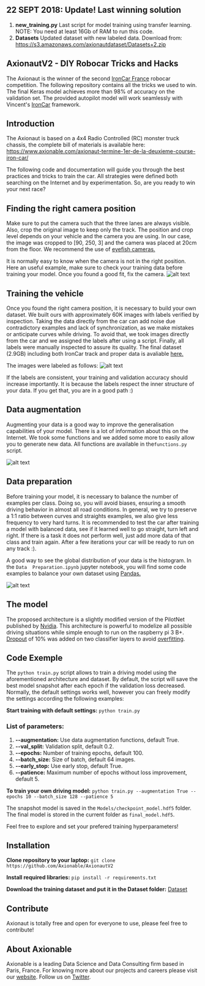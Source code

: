 ## 22 SEPT 2018: Update! Last winning solution
1. <strong>new_training.py</strong> Last script for model training using transfer learning. NOTE: You need at least 16Gb of RAM to run this code.
2. <strong>Datasets</strong> Updated dataset with new labeled data. Download from: https://s3.amazonaws.com/axionautdataset/Datasets+2.zip


## AxionautV2 - DIY Robocar Tricks and Hacks
The Axionaut is the winner of the second [IronCar France](http://ironcar.org) robocar competition. The following repository contains all the tricks we used to win. The final Keras model achieves more than 98% of accuracy on the validation set. The provided autopilot model will work seamlessly with Vincent's [IronCar](https://github.com/vinzeebreak/ironcar) framework.


## Introduction
The Axionaut is based on a 4x4 Radio Controlled (RC) monster truck chassis, the complete bill of materials is available here:
https://www.axionable.com/axionaut-termine-1er-de-la-deuxieme-course-iron-car/

The following code and documentation will guide you through the best practices and tricks to train the car. All strategies were defined both searching on the Internet and by experimentation. So, are you ready to win your next race?


## Finding the right camera position
Make sure to put the camera such that the three lanes are always visible. Also, crop the original image to keep only the track. The position and crop level depends on your vehicle and the camera you are using. In our case, the image was cropped to [90, 250, 3] and the camera was placed at 20cm from the floor. We recommend the use of [eyefish cameras.](https://www.amazon.fr/Waveshare-Raspberry-Camera-Fisheye-Raspberry-pi/dp/B00RMV53Z2/ref=pd_cp_23_3?_encoding=UTF8&psc=1&refRID=7JBTZQTNFRVC34PY6J4X)

It is normally easy to know when the camera is not in the right position. Here an useful example, make sure to check your training data before training your model. Once you found a good fit, fix the camera.
![alt text](https://github.com/Axionable/AxionautV2/blob/master/Docs/camera_adj.png)


## Training the vehicle
Once you found the right camera position, it is necessary to build your own dataset. We built ours with approximately 60K images with labels verified by inspection. Taking the data directly from the car can add noise due contradictory examples and lack of synchronization, as we make mistakes or anticipate curves while driving. To avoid that, we took images directly from the car and we assigned the labels after using a script. Finally, all labels were manually inspected to assure its quality. The final dataset (2.9GB) including both IronCar track and proper data is avaliable [here.](https://s3.amazonaws.com/axionautdataset/Datasets.zip)

The images were labeled as follows:
![alt text](https://github.com/Axionable/AxionautV2/blob/master/Docs/labels.png)

If the labels are consistent, your training and validation accuracy should increase importantly. It is because the labels respect the inner structure of your data. If you get that, you are in a good path :)


## Data augmentation
Augmenting your data is a good way to improve the generalisation capabilities of your model. There is a lot of information about this on the Internet. We took some functions and we added some more to easily allow you to generate new data. All functions are available in the`functions.py` script.

![alt text](https://github.com/Axionable/AxionautV2/blob/master/Docs/augmentation.png)


## Data preparation
Before training your model, it is necessary to balance the number of examples per class. Doing so, you will avoid biases, ensuring a smooth driving behavior in almost all road conditions. In general, we try to preserve a 1:1 ratio between curves and straights examples, we also give less frequency to very hard turns. It is recommended to test the car after training a model with balanced data, see if it learned well to go straight, turn left and right. If there is a task it does not perform well, just add more data of that class and train again. After a few iterations your car will be ready to run on any track :).

A good way to see the global distribution of your data is the histogram. In the `Data  Preparation.ipynb` jupyter notebook, you will find some code examples to balance your own dataset using [Pandas.](https://pandas.pydata.org)

![alt text](https://github.com/Axionable/AxionautV2/blob/master/Docs/histograms.png)


## The model
The proposed architecture is a slightly modified version of the PilotNet published by [Nvidia](https://images.nvidia.com/content/tegra/automotive/images/2016/solutions/pdf/end-to-end-dl-using-px.pdf). This architecture is powerful to modelize all possible driving situations while simple enough to run on the raspberry pi 3 B+. [Dropout](http://jmlr.org/papers/volume15/srivastava14a.old/srivastava14a.pdf) of 10% was added on two classifier layers to avoid [overfitting](https://en.wikipedia.org/wiki/Overfitting).


## Code Exemple

The `python train.py` script allows to train a driving model using the aforementioned architecture and dataset. By default, the script will save the best model snapshot after each epoch if the validation loss decreased. Normally, the default settings works well, however you can freely modify the settings according the following examples:

<strong>Start training with default settings:</strong>
`python train.py`


### List of parameters:

1. <strong>--augmentation:</strong> Use data augmentation functions, default True.
2. <strong>--val_split:</strong> Validation split, default 0.2.
3. <strong>--epochs:</strong> Number of training epochs, default 100.
4. <strong>--batch_size:</strong> Size of batch, default 64 images.
5. <strong>--early_stop:</strong> Use early stop, default True.
6. <strong>--patience:</strong> Maximum number of epochs without loss improvement, default 5.


<strong>To train your own driving model:</strong>
`python train.py --augmentation True --epochs 10 --batch_size 128 --patience 5`

The snapshot model is saved in the `Models/checkpoint_model.hdf5` folder.
The final model is stored in the current folder as `final_model.hdf5`.

Feel free to explore and set your prefered training hyperparameters!


## Installation

<strong>Clone repository to your laptop:</strong>
`git clone https://github.com/Axionable/AxionautV2`

<strong>Install required libraries:</strong>
`pip install -r requirements.txt`

<strong>Download the training dataset and put it in the Dataset folder:</strong>
[Dataset](https://s3.amazonaws.com/axionautdataset/Datasets.zip)

## Contribute

Axionaut is totally free and open for everyone to use, please feel free to contribute!


## About Axionable

Axionable is a leading Data Science and Data Consulting firm based in Paris, France. For knowing more about our projects and careers please visit our [website](https://www.axionable.com). Follow us on [Twitter](https://twitter.com/AxionableData).

